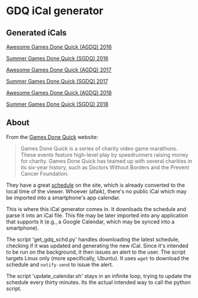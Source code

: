 # GDQ iCal generator

## Generated iCals

[Awesome Games Done Quick (AGDQ) 2016](https://calendar.google.com/calendar/ical/itca1dvmn55c782volr60339ms%40group.calendar.google.com/public/basic.ics)

[Summer Games Done Quick (SGDQ) 2016](https://calendar.google.com/calendar/ical/qosbgk781rj80jl9sk64k2o8uo%40group.calendar.google.com/public/basic.ics)

[Awesome Games Done Quick (AGDQ) 2017](https://calendar.google.com/calendar/ical/i3ljn1vgdgj335uoh4uhe03nd4%40group.calendar.google.com/public/basic.ics)

[Summer Games Done Quick (SGDQ) 2017](https://calendar.google.com/calendar/ical/79scsgto6vqo2bn5b3crlf63lo%40group.calendar.google.com/public/basic.ics)

[Awesome Games Done Quick (AGDQ) 2018](https://calendar.google.com/calendar/ical/i746pclvh45csu1u3ms4hgmgj4%40group.calendar.google.com/public/basic.ics)

[Summer Games Done Quick (SGDQ) 2018](https://calendar.google.com/calendar/ical/jehdqctmgodgq69thth3t1d8cc%40group.calendar.google.com/public/basic.ics)

## About

From the [Games Done Quick](https://gamesdonequick.com/) website:

> Games Done Quick is a series of charity video game marathons. These events
> feature high-level play by speedrunners raising money for charity. Games Done
> Quick has teamed up with several charities in its six-year history, such as
> Doctors Without Borders and the Prevent Cancer Foundation.

They have a great [schedule](https://gamesdonequick.com/schedule) on the site,
which is already converted to the local time of the viewer. Whoever (afaik),
there's no public iCal which may be imported into a smartphone's app calendar.

This is where this iCal generator comes in. It downloads the schedule and parse
it into an iCal file. This file may be later imported into any application that
supports it (e.g., a Google Calendar, which may be synced into a smartphone).

The script 'get_gdq_schd.py' handles downloading the latest schedule, checking
if it was updated and generating the new iCal. Since it's intended to be run on
the background, it then issues an alert to the user. The script targets Linux
only (more specifically, Ubuntu). It uses `wget` to download the schedule and
`notify-send` to issue the alert.

The script 'update_calendar.sh' stays in an infinite loop, trying to update the
schedule every thirty minutes. Its the actual intended way to call the python
script.

